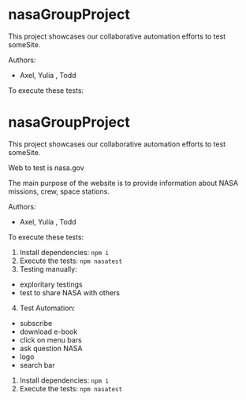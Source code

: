 # nasaGroupProject
This project showcases our collaborative automation efforts to test
someSite.

Authors:

- Axel, Yulia , Todd

To execute these tests:
# nasaGroupProject
This project showcases our collaborative automation efforts to test
someSite.

Web to test is nasa.gov

The main purpose of the website is to provide information about NASA missions, crew, space stations. 

Authors:

- Axel, Yulia , Todd

To execute these tests:

1. Install dependencies: `npm i`
2. Execute the tests: `npm nasatest`
3. Testing manually:
 - exploritary testings
 - test to share NASA with others
4. Test Automation:
 - subscribe
 - download e-book
 - click on menu bars
 - ask question NASA
 - logo
 - search bar



1. Install dependencies: `npm i`
1. Execute the tests: `npm nasatest`
